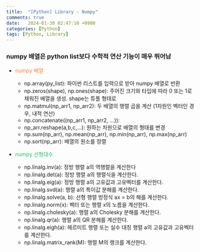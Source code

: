 ```yaml
---
title:  "[Python] Library - Numpy"
comments: true
date:   2024-01-30 02:47:10 +0900
categories: [Python]
tags: [Python, Library]
---
```



### numpy 배열은 python list보다 수학적 연산 기능이 매우 뛰어남

- <span style='color:#fa8231'>numpy 배열</span>
	- np.array(py_list): 파이썬 리스트를 입력으로 받아 numpy 배열로 반환
	- np.zeros(shape), np.ones(shape): 주어진 크기와 타입에 따라 0 또는 1로 채워진 배열을 생성. shape는 튜플 형태로
	- np.matmul(np_arr1, np_arr2): 두 배열의 행렬 곱을 계산 (1차원인 벡터인 경우, 내적 연산)
	- np.concatenate((np_arr1, np_arr2, ...)):
	- np_arr.reshape(a,b,c,...): 원하는 차원으로 배열의 형태를 변경
	- np.sum(np_arr), np.mean(np_arr), np.min(np_arr), np.max(np_arr)
	- np.sort(np_arr): 배열의 원소를 정렬

- <span style='color:#20bf6b'>numpy 선형대수</span>
	- np.linalg.inv(a): 정방 행렬 a의 역행렬을 계산한다
	- np.linalg.det(a): 정방 행렬 a의 행렬식을 계산한다.
	- np.linalg.eig(a): 정방 행렬 a의 고유값과 고유벡터를 계산한다.
	- np.linalg.svd(a): 행렬 a의 특이값 분해를 계산한다.
	- np.linalg.solve(a, b): 선형 행렬 방정식 ax = b의 해를 계산한다.
	- np.linalg.norm(x): 벡터 또는 행렬 x의 노름을 계산한다.
	- np.linalg.cholesky(a): 행렬 a의 Cholesky 분해를 계산한다.
	- np.linalg.qr(a): 행렬 a의 QR 분해를 계산한다.
	- np.linalg.eigh(a): 헤르미트 행렬 또는 실수 대칭 행렬 a의 고유값과 고유벡터를 계산한다.
	- np.linalg.matrix_rank(M): 행렬 M의 랭크를 계산한다.